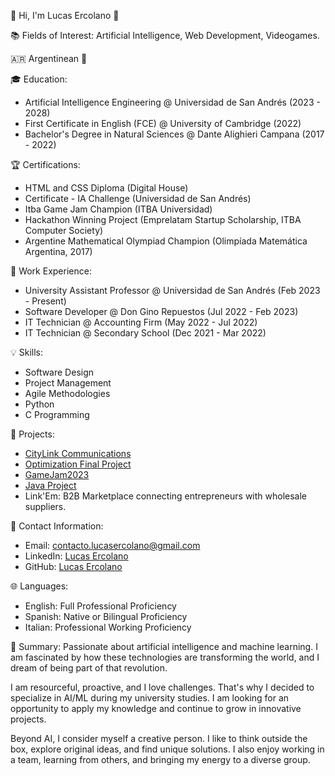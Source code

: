 👤 Hi, I'm Lucas Ercolano 👋

📚 Fields of Interest: Artificial Intelligence, Web Development, Videogames.

🇦🇷 Argentinean 🧉

🎓 Education:
- Artificial Intelligence Engineering @ Universidad de San Andrés (2023 - 2028)
- First Certificate in English (FCE) @ University of Cambridge (2022)
- Bachelor's Degree in Natural Sciences @ Dante Alighieri Campana (2017 - 2022)

🏆 Certifications:
- HTML and CSS Diploma (Digital House)
- Certificate - IA Challenge (Universidad de San Andrés)
- Itba Game Jam Champion (ITBA Universidad)
- Hackathon Winning Project (Emprelatam Startup Scholarship, ITBA Computer Society)
- Argentine Mathematical Olympiad Champion (Olimpíada Matemática Argentina, 2017)

💼 Work Experience:
- University Assistant Professor @ Universidad de San Andrés (Feb 2023 - Present)
- Software Developer @ Don Gino Repuestos (Jul 2022 - Feb 2023)
- IT Technician @ Accounting Firm (May 2022 - Jul 2022)
- IT Technician @ Secondary School (Dec 2021 - Mar 2022)

💡 Skills:
- Software Design
- Project Management
- Agile Methodologies
- Python
- C Programming

📂 Projects:
- [CityLink Communications](https://github.com/LucasErcolano/ParadigmasDeLaProgramacion/tree/main/Primer_tp)
- [Optimization Final Project](https://github.com/LucasErcolano/OptimizationFinalProject)
- [GameJam2023](https://github.com/LucasErcolano/GameJam2023)
- [Java Project](https://github.com/LucasErcolano/ParadigmasDeLaProgramacion/tree/main/Cuarto_tp)
- Link'Em: B2B Marketplace connecting entrepreneurs with wholesale suppliers.

📧 Contact Information:
- Email: contacto.lucasercolano@gmail.com
- LinkedIn: [Lucas Ercolano](https://www.linkedin.com/in/lucasercolano)
- GitHub: [Lucas Ercolano](https://github.com/LucasErcolano)

🌐 Languages:
- English: Full Professional Proficiency
- Spanish: Native or Bilingual Proficiency
- Italian: Professional Working Proficiency

💬 Summary:
Passionate about artificial intelligence and machine learning. I am fascinated by how these technologies are transforming the world, and I dream of being part of that revolution.

I am resourceful, proactive, and I love challenges. That's why I decided to specialize in AI/ML during my university studies. I am looking for an opportunity to apply my knowledge and continue to grow in innovative projects.

Beyond AI, I consider myself a creative person. I like to think outside the box, explore original ideas, and find unique solutions. I also enjoy working in a team, learning from others, and bringing my energy to a diverse group.
